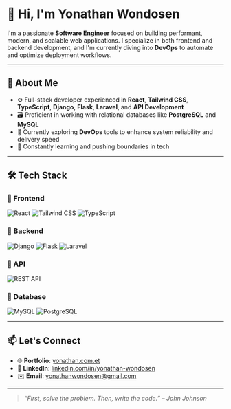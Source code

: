 # 👋 Hi, I'm Yonathan Wondosen

I'm a passionate **Software Engineer** focused on building performant, modern, and scalable web applications. I specialize in both frontend and backend development, and I'm currently diving into **DevOps** to automate and optimize deployment workflows.

---

## 💼 About Me

- ⚙️ Full-stack developer experienced in **React**, **Tailwind CSS**, **TypeScript**, **Django**, **Flask**, **Laravel**, and **API Development**
- 🗃️ Proficient in working with relational databases like **PostgreSQL** and **MySQL**
- 🚀 Currently exploring **DevOps** tools to enhance system reliability and delivery speed
- 🌱 Constantly learning and pushing boundaries in tech

---

## 🛠️ Tech Stack

### 🔹 Frontend
![React](https://img.shields.io/badge/React-20232A?style=flat&logo=react&logoColor=61DAFB)
![Tailwind CSS](https://img.shields.io/badge/TailwindCSS-38B2AC?style=flat&logo=tailwind-css&logoColor=white)
![TypeScript](https://img.shields.io/badge/TypeScript-007ACC?style=flat&logo=typescript&logoColor=white)

### 🔹 Backend

![Django](https://img.shields.io/badge/Django-092E20?style=flat&logo=django&logoColor=white)
![Flask](https://img.shields.io/badge/Flask-000000?style=flat&logo=flask&logoColor=white)
![Laravel](https://img.shields.io/badge/Laravel-F55247?style=flat&logo=laravel&logoColor=white)

### 🔹 API
![REST API](https://img.shields.io/badge/REST-API-blue)

### 🔹 Database
![MySQL](https://img.shields.io/badge/MySQL-4479A1?style=flat&logo=mysql&logoColor=white)
![PostgreSQL](https://img.shields.io/badge/PostgreSQL-336791?style=flat&logo=postgresql&logoColor=white)

---

## 📫 Let's Connect

- 🌐 **Portfolio**: [yonathan.com.et](https://yonathan.com.et/)
- 💼 **LinkedIn**: [linkedin.com/in/yonathan-wondosen](https://www.linkedin.com/in/yonathan-wondosen-a025bb239/)
- ✉️ **Email**: [yonathanwondosen@gmail.com](mailto:yonathanwondosen@gmail.com)

---

> _“First, solve the problem. Then, write the code.” – John Johnson_
